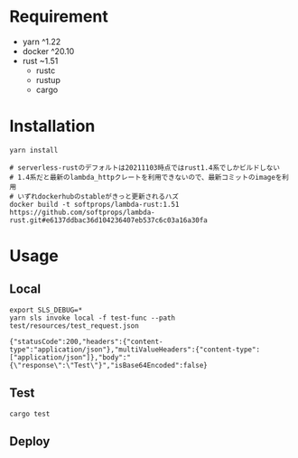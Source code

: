 # Requirement

- yarn ^1.22
- docker ^20.10
- rust ~1.51
  - rustc
  - rustup
  - cargo

# Installation

```
yarn install

# serverless-rustのデフォルトは20211103時点ではrust1.4系でしかビルドしない
# 1.4系だと最新のlambda_httpクレートを利用できないので、最新コミットのimageを利用
# いずれdockerhubのstableがきっと更新されるハズ
docker build -t softprops/lambda-rust:1.51 https://github.com/softprops/lambda-rust.git#e6137ddbac36d104236407eb537c6c03a16a30fa
```

# Usage

## Local

```
export SLS_DEBUG=*
yarn sls invoke local -f test-func --path test/resources/test_request.json 

{"statusCode":200,"headers":{"content-type":"application/json"},"multiValueHeaders":{"content-type":["application/json"]},"body":"{\"response\":\"Test\"}","isBase64Encoded":false}
```

## Test

```
cargo test
```

## Deploy
